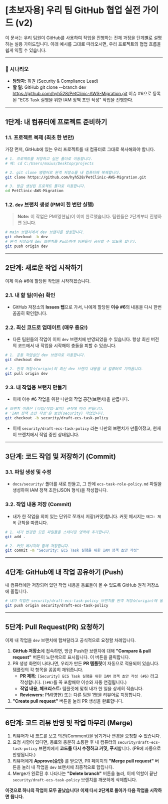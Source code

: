 # [초보자용] 우리 팀 GitHub 협업 실전 가이드 (v2)

이 문서는 우리 팀원이 GitHub를 사용하여 작업을 진행하는 전체 과정을 단계별로 설명하는 실용 가이드입니다. 아래 예시를 그대로 따라오시면, 우리 프로젝트의 협업 흐름을 쉽게 익힐 수 있습니다.

---

### 📖 시나리오

- **담당자:** 휘권 (Security & Compliance Lead)
- **할 일:** GitHub git clone --branch dev https://github.com/hyh528/PetClinic-AWS-Migration.git
이슈 #6으로 등록된 "ECS Task 실행을 위한 IAM 정책 초안 작성" 작업을 진행한다.

---

## 1단계: 내 컴퓨터에 프로젝트 준비하기

### 1.1. 프로젝트 복제 (최초 한 번만)

가장 먼저, GitHub에 있는 우리 프로젝트를 내 컴퓨터로 그대로 복사해와야 합니다.

```bash
# 1. 프로젝트를 저장하고 싶은 폴더로 이동합니다.
# 예: cd C:/Users/maius/Desktop/projects

# 2. git clone 명령어로 원격 저장소를 내 컴퓨터에 복제합니다.
git clone https://github.com/hyh528/PetClinic-AWS-Migration.git

# 3. 방금 생성된 프로젝트 폴더로 이동합니다.
cd PetClinic-AWS-Migration
```

### 1.2. `dev` 브랜치 생성 (PM이 한 번만 실행)

> **Note:** 이 작업은 PM(영현님)이 이미 완료했습니다. 팀원들은 2단계부터 진행하면 됩니다.

```bash
# main 브랜치에서 dev 브랜치를 생성합니다.
git checkout -b dev
# 원격 저장소에 dev 브랜치를 Push하여 팀원들이 공유할 수 있도록 합니다.
git push origin dev
```

---

## 2단계: 새로운 작업 시작하기

이제 이슈 #6에 할당된 작업을 시작하겠습니다.

### 2.1. 내 할 일(이슈) 확인

- GitHub 저장소의 **Issues 탭**으로 가서, 나에게 할당된 **이슈 #6**의 내용을 다시 한번 꼼꼼히 확인합니다.

### 2.2. 최신 코드로 업데이트 (매우 중요!)

- 다른 팀원들의 작업이 이미 `dev` 브랜치에 반영되었을 수 있습니다. 항상 최신 버전의 코드에서 내 작업을 시작해야 충돌을 피할 수 있습니다.

```bash
# 1. 공동 작업실인 dev 브랜치로 이동합니다.
git checkout dev

# 2. 원격 저장소(origin)의 최신 dev 브랜치 내용을 내 컴퓨터로 가져옵니다.
git pull origin dev
```

### 2.3. 내 작업용 브랜치 만들기

- 이제 이슈 #6 작업을 위한 나만의 작업 공간(브랜치)을 만듭니다.

```bash
# 브랜치 이름은 [타입/작업-요약] 규칙에 따라 만듭니다.
# 'IAM 정책 초안 작성'은 보안(security) 작업입니다.
git checkout -b security/draft-ecs-task-policy
```

- 이제 `security/draft-ecs-task-policy` 라는 나만의 브랜치가 만들어졌고, 현재 이 브랜치에서 작업 중인 상태입니다.

---

## 3단계: 코드 작업 및 저장하기 (Commit)

### 3.1. 파일 생성 및 수정

- `docs/security/` 폴더를 새로 만들고, 그 안에 `ecs-task-role-policy.md` 파일을 생성하여 IAM 정책 초안(JSON 형식)을 작성합니다.

### 3.2. 작업 내용 저장 (Commit)

- 내가 한 작업을 의미 있는 단위로 쪼개서 저장(커밋)합니다. 커밋 메시지는 `태그: 제목` 규칙을 따릅니다.

```bash
# 1. 내가 변경한 모든 파일들을 스테이징 영역에 추가합니다.
git add .

# 2. 커밋 메시지와 함께 저장합니다.
git commit -m "Security: ECS Task 실행을 위한 IAM 정책 초안 작성"
```

---

## 4단계: GitHub에 내 작업 공유하기 (Push)

내 컴퓨터에만 저장되어 있던 작업 내용을 동료들이 볼 수 있도록 GitHub 원격 저장소에 올립니다.

```bash
# 내가 작업한 security/draft-ecs-task-policy 브랜치를 원격 저장소(origin)에 올립니다.
git push origin security/draft-ecs-task-policy
```

---

## 5단계: Pull Request(PR) 요청하기

이제 내 작업을 `dev` 브랜치에 합쳐달라고 공식적으로 요청할 차례입니다.

1.  **GitHub 저장소**에 접속하면, 방금 Push한 브랜치에 대해 **"Compare & pull request"** 버튼이 노란색으로 표시됩니다. 이 버튼을 클릭합니다.
2.  PR 생성 화면이 나타나면, 우리가 만든 **PR 템플릿**이 자동으로 적용되어 있습니다. 템플릿의 각 항목을 꼼꼼히 채워줍니다.
    - **PR 제목:** `[Security] ECS Task 실행을 위한 IAM 정책 초안 작성 (#6)` 라고 작성합니다. (`(#6)`를 꼭 포함해야 이슈와 자동 연결됩니다.)
    - **작업 내용, 체크리스트:** 템플릿에 맞춰 내가 한 일을 상세히 적습니다.
    - **Reviewers:** PM(영현) 또는 다른 팀원 1명을 리뷰어로 지정합니다.
3.  **"Create pull request"** 버튼을 눌러 PR 생성을 완료합니다.

---

## 6단계: 코드 리뷰 반영 및 작업 마무리 (Merge)

1.  리뷰어가 내 코드를 보고 의견(Comment)을 남기거나 변경을 요청할 수 있습니다.
2.  요청 사항이 있다면, 동료와 충분히 소통한 후 내 컴퓨터의 `security/draft-ecs-task-policy` 브랜치에서 **코드를 다시 수정하고 커밋, 푸시**합니다. (PR에 자동으로 반영됩니다.)
3.  리뷰어에게 **Approve(승인)** 를 받으면, PR 페이지의 **"Merge pull request"** 버튼을 눌러 내 작업을 `dev` 브랜치에 최종적으로 합칩니다.
4.  Merge가 완료된 후 나타나는 **"Delete branch"** 버튼을 눌러, 이제 역할이 끝난 `security/draft-ecs-task-policy` 브랜치를 깨끗하게 삭제합니다.

**이것으로 하나의 작업이 모두 끝났습니다! 이제 다시 2단계로 돌아가 다음 작업을 시작하면 됩니다.**
